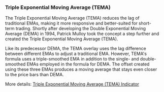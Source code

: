 ### Triple Exponential Moving Average (TEMA)

The Triple Exponential Moving Average (TEMA) reduces the lag of traditional EMAs, making it more responsive and better-suited for short-term trading. Shortly after developing the Double Exponential Moving Average (DEMA) in 1994, Patrick Mulloy took the concept a step further and created the Triple Exponential Moving Average (TEMA).

Like its predecessor DEMA, the TEMA overlay uses the lag difference between different EMAs to adjust a traditional EMA. However, TEMA's formula uses a triple-smoothed EMA in addition to the single- and double-smoothed EMAs employed in the formula for DEMA. The offset created using these three EMAs produces a moving average that stays even closer to the price bars than DEMA.

More details: [Triple Exponential Moving Average (TEMA) Indicator](https://ctrader.com/algos/indicators/show/2878)

